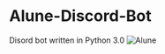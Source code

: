 # Alune-Discord-Bot
 Disord bot written in Python 3.0
![Alune](https://github.com/jaymay284/Alune-Discord-Bot/blob/main/01_Aphelios_Alune_exnygii7tfxazei9qq5v.jpg?raw=true)
